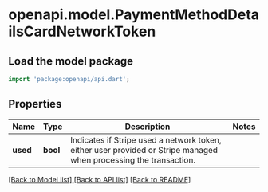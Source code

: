 # openapi.model.PaymentMethodDetailsCardNetworkToken

## Load the model package
```dart
import 'package:openapi/api.dart';
```

## Properties
Name | Type | Description | Notes
------------ | ------------- | ------------- | -------------
**used** | **bool** | Indicates if Stripe used a network token, either user provided or Stripe managed when processing the transaction. | 

[[Back to Model list]](../README.md#documentation-for-models) [[Back to API list]](../README.md#documentation-for-api-endpoints) [[Back to README]](../README.md)


